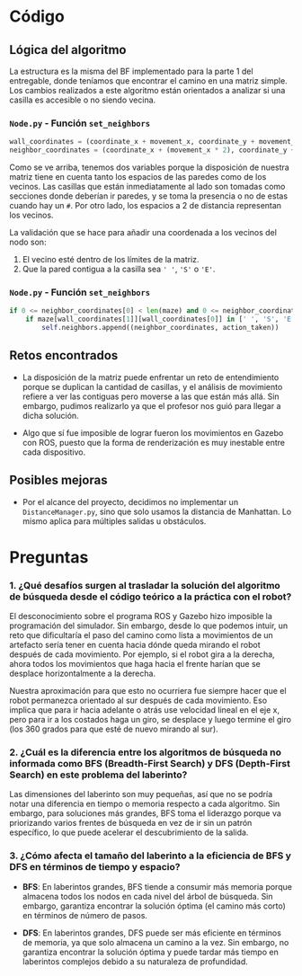 # Código

## Lógica del algoritmo

La estructura es la misma del BF implementado para la parte 1 del entregable, donde teníamos que encontrar el camino en una matriz simple. Los cambios realizados a este algoritmo están orientados a analizar si una casilla es accesible o no siendo vecina.

### `Node.py` - Función `set_neighbors`

```python
wall_coordinates = (coordinate_x + movement_x, coordinate_y + movement_y)
neighbor_coordinates = (coordinate_x + (movement_x * 2), coordinate_y + (movement_y * 2))
```

Como se ve arriba, tenemos dos variables porque la disposición de nuestra matriz tiene en cuenta tanto los espacios de las paredes como de los vecinos. Las casillas que están inmediatamente al lado son tomadas como secciones donde deberían ir paredes, y se toma la presencia o no de estas cuando hay un `#`. Por otro lado, los espacios a 2 de distancia representan los vecinos.

La validación que se hace para añadir una coordenada a los vecinos del nodo son:

1. El vecino esté dentro de los límites de la matriz.
2. Que la pared contigua a la casilla sea `' '`, `'S'` o `'E'`.

### `Node.py` - Función `set_neighbors`

```python
if 0 <= neighbor_coordinates[0] < len(maze) and 0 <= neighbor_coordinates[1] < len(maze[0]):
    if maze[wall_coordinates[1]][wall_coordinates[0]] in [' ', 'S', 'E']:
        self.neighbors.append((neighbor_coordinates, action_taken))
```

## Retos encontrados

- La disposición de la matriz puede enfrentar un reto de entendimiento porque se duplican la cantidad de casillas, y el análisis de movimiento refiere a ver las contiguas pero moverse a las que están más allá. Sin embargo, pudimos realizarlo ya que el profesor nos guió para llegar a dicha solución.
  
- Algo que sí fue imposible de lograr fueron los movimientos en Gazebo con ROS, puesto que la forma de renderización es muy inestable entre cada dispositivo.

## Posibles mejoras

- Por el alcance del proyecto, decidimos no implementar un `DistanceManager.py`, sino que solo usamos la distancia de Manhattan. Lo mismo aplica para múltiples salidas u obstáculos.

# Preguntas

### 1. ¿Qué desafíos surgen al trasladar la solución del algoritmo de búsqueda desde el código teórico a la práctica con el robot?

El desconocimiento sobre el programa ROS y Gazebo hizo imposible la programación del simulador. Sin embargo, desde lo que podemos intuir, un reto que dificultaría el paso del camino como lista a movimientos de un artefacto sería tener en cuenta hacia dónde queda mirando el robot después de cada movimiento. Por ejemplo, si el robot gira a la derecha, ahora todos los movimientos que haga hacia el frente harían que se desplace horizontalmente a la derecha.

Nuestra aproximación para que esto no ocurriera fue siempre hacer que el robot permanezca orientado al sur después de cada movimiento. Eso implica que para ir hacia adelante o atrás use velocidad lineal en el eje x, pero para ir a los costados haga un giro, se desplace y luego termine el giro (los 360 grados para que esté de nuevo mirando al sur).

### 2. ¿Cuál es la diferencia entre los algoritmos de búsqueda no informada como BFS (Breadth-First Search) y DFS (Depth-First Search) en este problema del laberinto?

Las dimensiones del laberinto son muy pequeñas, así que no se podría notar una diferencia en tiempo o memoria respecto a cada algoritmo. Sin embargo, para soluciones más grandes, BFS toma el liderazgo porque va priorizando varios frentes de búsqueda en vez de ir sin un patrón específico, lo que puede acelerar el descubrimiento de la salida.

### 3. ¿Cómo afecta el tamaño del laberinto a la eficiencia de BFS y DFS en términos de tiempo y espacio?

- **BFS**: En laberintos grandes, BFS tiende a consumir más memoria porque almacena todos los nodos en cada nivel del árbol de búsqueda. Sin embargo, garantiza encontrar la solución óptima (el camino más corto) en términos de número de pasos.
  
- **DFS**: En laberintos grandes, DFS puede ser más eficiente en términos de memoria, ya que solo almacena un camino a la vez. Sin embargo, no garantiza encontrar la solución óptima y puede tardar más tiempo en laberintos complejos debido a su naturaleza de profundidad.
